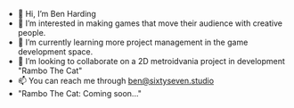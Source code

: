 - 👋 Hi, I’m Ben Harding
- 👀 I’m interested in making games that move their audience with creative people.
- 🌱 I’m currently learning more project management in the game development space. 
- 💞️ I’m looking to collaborate on a 2D metroidvania project in development "Rambo The Cat"
- 📫 You can reach me through ben@sixtyseven.studio
- "Rambo The Cat: Coming soon..."

<!---
ThePirateCowboy/ThePirateCowboy is a ✨ special ✨ repository because its `README.md` (this file) appears on your GitHub profile.
You can click the Preview link to take a look at your changes.
--->
